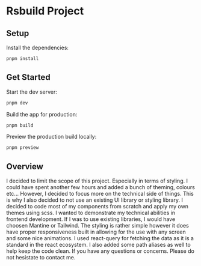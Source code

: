 # Rsbuild Project

## Setup

Install the dependencies:

```bash
pnpm install
```

## Get Started

Start the dev server:

```bash
pnpm dev
```

Build the app for production:

```bash
pnpm build
```

Preview the production build locally:

```bash
pnpm preview
```


## Overview

I decided to limit the scope of this project. Especially in terms of styling. I could have spent another few hours and added a bunch of theming, colours etc... However, I decided to focus more on the technical side of things. This is why I also decided to not use an existing UI library or styling library. I decided to code most of my components from scratch and apply my own themes using scss. I wanted to demonstrate my technical abilities in frontend development. If I was to use existing libraries, I would have choosen Mantine or Tailwind. The styling is rather simple however it does have proper responsiveness built in allowing for the use with any screen and some nice animations. I used react-query for fetching the data as it is a standard in the react ecosystem. I also added some path aliases as well to help keep the code clean. If you have any questions or concerns. Please do not hesistate to contact me. 
